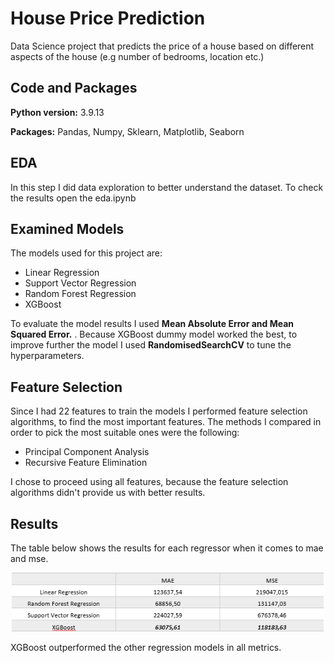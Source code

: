 # House Price Prediction

Data Science project that predicts the price of a house based on different aspects of the house (e.g number of bedrooms, location etc.)

## Code and Packages 

**Python version:** 3.9.13

**Packages:** Pandas, Numpy, Sklearn, Matplotlib, Seaborn

## EDA

In this step I did data exploration to better understand the dataset. To check the results open the eda.ipynb

## Examined Models 

The models used for this project are:
- Linear Regression
- Support Vector Regression
- Random Forest Regression
- XGBoost
  
To evaluate the model results I used **Mean Absolute Error and Mean Squared Error.** . Because XGBoost dummy model worked the best, to improve further the model I used **RandomisedSearchCV** to tune the hyperparameters.

## Feature Selection 

Since I had 22 features to train the models I performed feature selection algorithms, to find the most important features. The methods I compared in order to pick the most suitable ones were the following:
- Principal Component Analysis
- Recursive Feature Elimination

I chose to proceed using all features, because the feature selection algorithms didn't provide us with better results.

## Results

The table below shows the results for each regressor when it comes to mae and mse.

<p align='center'>
  <img width="500" src="results.PNG" alt="Alt text" title="Classes Distribution">
</p>

XGBoost outperformed the other regression models in all metrics.

